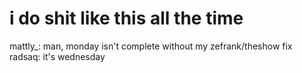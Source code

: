 <!--
id: 263715
link: http://tumblr.atmos.org/post/263715/i-do-shit-like-this-all-the-time
slug: i-do-shit-like-this-all-the-time
date: Wed Mar 21 2007 18:48:07 GMT-0700 (PDT)
publish: 2007-03-021
tags: 
title: i do shit like this all the time
-->


i do shit like this all the time
================================

mattly\_: man, monday isn't complete without my zefrank/theshow fix
radsaq: it's wednesday

